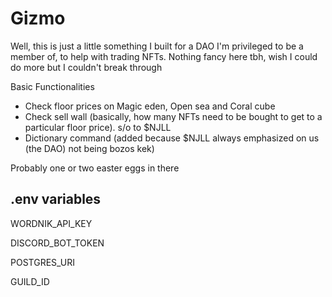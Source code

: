 # Gizmo

Well, this is just a little something I built for a DAO I'm privileged to be a member of, to help with trading NFTs. Nothing fancy here tbh, wish I could do more but I couldn't break through

Basic Functionalities
- Check floor prices on Magic eden, Open sea and Coral cube
- Check sell wall (basically, how many NFTs need to be bought to get to a particular floor price). s/o to $NJLL
- Dictionary command (added because $NJLL always emphasized on us (the DAO) not being bozos kek)

Probably one or two easter eggs in there

## .env variables
WORDNIK_API_KEY

DISCORD_BOT_TOKEN

POSTGRES_URI

GUILD_ID